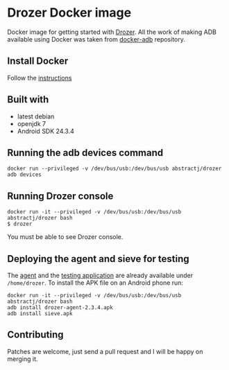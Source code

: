 # Drozer Docker image

Docker image for getting started with [Drozer](https://github.com/mwrlabs/drozer). All the work of making ADB available using Docker was taken from [docker-adb](https://github.com/softsam/docker-adb) repository.

## Install Docker

Follow the [instructions](http://docs.docker.com/installation/)

## Built with

- latest debian
- openjdk 7
- Android SDK 24.3.4

## Running the adb devices command
    docker run --privileged -v /dev/bus/usb:/dev/bus/usb abstractj/drozer adb devices

## Running Drozer console
    docker run -it --privileged -v /dev/bus/usb:/dev/bus/usb abstractj/drozer bash
    $ drozer
You must be able to see Drozer console.

## Deploying the agent and sieve for testing

  The [agent](https://www.mwrinfosecurity.com/system/assets/934/original/drozer-agent-2.3.4.apk) and the [testing application](https://www.mwrinfosecurity.com/system/assets/380/original/sieve.apk) are already available under `/home/drozer`. To install the APK file on an Android phone run:

    docker run -it --privileged -v /dev/bus/usb:/dev/bus/usb abstractj/drozer bash
    adb install drozer-agent-2.3.4.apk
    adb install sieve.apk

## Contributing

Patches are welcome, just send a pull request and I will be happy on merging it.
